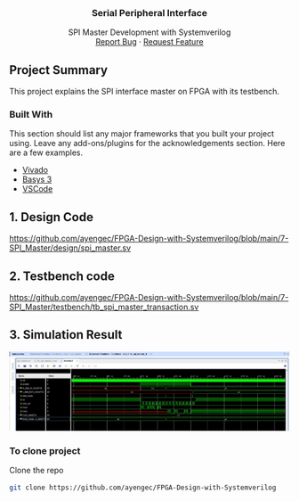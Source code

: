
<!-- PROJECT LOGO -->
<br />
<p align="center">
  <a href="https://electrosome.com/wp-content/uploads/2017/04/SPI-Communication-300x190.png" alt="Logo" width="180" height="100">
  </a>

  <h3 align="center">Serial Peripheral Interface</h3>

  <p align="center">
    SPI Master Development with Systemverilog
    <br />
    <a href="https://github.com/ayengec/FPGA-Design-with-Systemverilog/issues">Report Bug</a>
    ·
    <a href="https://github.com/ayengec/FPGA-Design-with-Systemverilog/issues">Request Feature</a>
  </p>
</p>

<!-- ABOUT THE PROJECT -->
## Project Summary
This project explains the SPI interface master on FPGA with its testbench.

### Built With
This section should list any major frameworks that you built your project using. Leave any add-ons/plugins for the acknowledgements section. Here are a few examples.
* [Vivado](https://www.xilinx.com/products/design-tools/vivado.html)
* [Basys 3](https://store.digilentinc.com/basys-3-artix-7-fpga-beginner-board-recommended-for-introductory-users/)
* [VSCode](https://code.visualstudio.com)

<!-- GETTING STARTED -->
## 1. Design Code
https://github.com/ayengec/FPGA-Design-with-Systemverilog/blob/main/7-SPI_Master/design/spi_master.sv
## 2. Testbench code
https://github.com/ayengec/FPGA-Design-with-Systemverilog/blob/main/7-SPI_Master/testbench/tb_spi_master_transaction.sv
## 3. Simulation Result
![image](https://github.com/ayengec/FPGA-Design-with-Systemverilog/blob/main/7-SPI_Master/1624547626715.jpg)


### To clone project
Clone the repo
   ```sh
   git clone https://github.com/ayengec/FPGA-Design-with-Systemverilog
   ```
